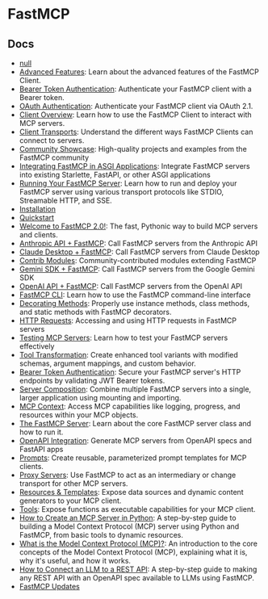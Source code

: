 # FastMCP

## Docs

- [null](https://gofastmcp.com/changelog.md)
- [Advanced Features](https://gofastmcp.com/clients/advanced-features.md): Learn about the advanced features of the FastMCP Client.
- [Bearer Token Authentication](https://gofastmcp.com/clients/auth/bearer.md): Authenticate your FastMCP client with a Bearer token.
- [OAuth Authentication](https://gofastmcp.com/clients/auth/oauth.md): Authenticate your FastMCP client via OAuth 2.1.
- [Client Overview](https://gofastmcp.com/clients/client.md): Learn how to use the FastMCP Client to interact with MCP servers.
- [Client Transports](https://gofastmcp.com/clients/transports.md): Understand the different ways FastMCP Clients can connect to servers.
- [Community Showcase](https://gofastmcp.com/community/showcase.md): High-quality projects and examples from the FastMCP community
- [Integrating FastMCP in ASGI Applications](https://gofastmcp.com/deployment/asgi.md): Integrate FastMCP servers into existing Starlette, FastAPI, or other ASGI applications
- [Running Your FastMCP Server](https://gofastmcp.com/deployment/running-server.md): Learn how to run and deploy your FastMCP server using various transport protocols like STDIO, Streamable HTTP, and SSE.
- [Installation](https://gofastmcp.com/getting-started/installation.md)
- [Quickstart](https://gofastmcp.com/getting-started/quickstart.md)
- [Welcome to FastMCP 2.0!](https://gofastmcp.com/getting-started/welcome.md): The fast, Pythonic way to build MCP servers and clients.
- [Anthropic API + FastMCP](https://gofastmcp.com/integrations/anthropic.md): Call FastMCP servers from the Anthropic API
- [Claude Desktop + FastMCP](https://gofastmcp.com/integrations/claude-desktop.md): Call FastMCP servers from Claude Desktop
- [Contrib Modules](https://gofastmcp.com/integrations/contrib.md): Community-contributed modules extending FastMCP
- [Gemini SDK + FastMCP](https://gofastmcp.com/integrations/gemini.md): Call FastMCP servers from the Google Gemini SDK
- [OpenAI API + FastMCP](https://gofastmcp.com/integrations/openai.md): Call FastMCP servers from the OpenAI API
- [FastMCP CLI](https://gofastmcp.com/patterns/cli.md): Learn how to use the FastMCP command-line interface
- [Decorating Methods](https://gofastmcp.com/patterns/decorating-methods.md): Properly use instance methods, class methods, and static methods with FastMCP decorators.
- [HTTP Requests](https://gofastmcp.com/patterns/http-requests.md): Accessing and using HTTP requests in FastMCP servers
- [Testing MCP Servers](https://gofastmcp.com/patterns/testing.md): Learn how to test your FastMCP servers effectively
- [Tool Transformation](https://gofastmcp.com/patterns/tool-transformation.md): Create enhanced tool variants with modified schemas, argument mappings, and custom behavior.
- [Bearer Token Authentication](https://gofastmcp.com/servers/auth/bearer.md): Secure your FastMCP server's HTTP endpoints by validating JWT Bearer tokens.
- [Server Composition](https://gofastmcp.com/servers/composition.md): Combine multiple FastMCP servers into a single, larger application using mounting and importing.
- [MCP Context](https://gofastmcp.com/servers/context.md): Access MCP capabilities like logging, progress, and resources within your MCP objects.
- [The FastMCP Server](https://gofastmcp.com/servers/fastmcp.md): Learn about the core FastMCP server class and how to run it.
- [OpenAPI Integration](https://gofastmcp.com/servers/openapi.md): Generate MCP servers from OpenAPI specs and FastAPI apps
- [Prompts](https://gofastmcp.com/servers/prompts.md): Create reusable, parameterized prompt templates for MCP clients.
- [Proxy Servers](https://gofastmcp.com/servers/proxy.md): Use FastMCP to act as an intermediary or change transport for other MCP servers.
- [Resources & Templates](https://gofastmcp.com/servers/resources.md): Expose data sources and dynamic content generators to your MCP client.
- [Tools](https://gofastmcp.com/servers/tools.md): Expose functions as executable capabilities for your MCP client.
- [How to Create an MCP Server in Python](https://gofastmcp.com/tutorials/create-mcp-server.md): A step-by-step guide to building a Model Context Protocol (MCP) server using Python and FastMCP, from basic tools to dynamic resources.
- [What is the Model Context Protocol (MCP)?](https://gofastmcp.com/tutorials/mcp.md): An introduction to the core concepts of the Model Context Protocol (MCP), explaining what it is, why it's useful, and how it works.
- [How to Connect an LLM to a REST API](https://gofastmcp.com/tutorials/rest-api.md): A step-by-step guide to making any REST API with an OpenAPI spec available to LLMs using FastMCP.
- [FastMCP Updates](https://gofastmcp.com/updates.md)
